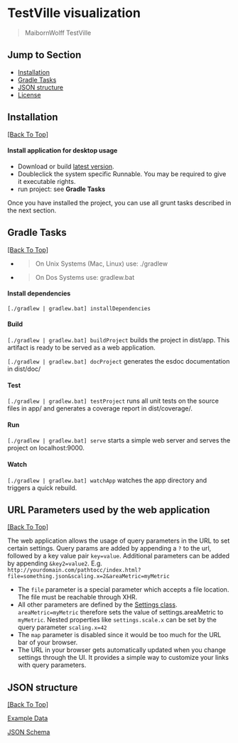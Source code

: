 # TestVille visualization

> MaibornWolff TestVille

## Jump to Section

* [Installation](#installation)
* [Gradle Tasks](#grunt-tasks)
* [JSON structure](#json-structure)
* [License](LICENSE.md)

## Installation
[[Back To Top]](#jump-to-section)

#### Install application for desktop usage

* Download or build [latest version](https://github.com/MaibornWolff/TestVille/releases/latest). 
* Doubleclick the system specific Runnable. You may be required to give it executable rights. 
* run project: see **Gradle Tasks**

Once you have installed the project, you can use all grunt tasks described in the next section.

## Gradle Tasks
[[Back To Top]](#jump-to-section)
* > On Unix Systems (Mac, Linux) use: ./gradlew
* > On Dos Systems use: gradlew.bat

#### Install dependencies

`[./gradlew | gradlew.bat] installDependencies`

#### Build
 
`[./gradlew | gradlew.bat] buildProject` builds the project in dist/app. This artifact is ready to be served as a web application.

`[./gradlew | gradlew.bat] docProject` generates the esdoc documentation in dist/doc/


#### Test

`[./gradlew | gradlew.bat] testProject` runs all unit tests on the source files in app/ and generates a coverage report in dist/coverage/.

#### Run

`[./gradlew | gradlew.bat] serve` starts a simple web server and serves the project on localhost:9000.

#### Watch

`[./gradlew | gradlew.bat] watchApp` watches the app directory and triggers a quick rebuild.

## URL Parameters used by the web application
[[Back To Top]](#jump-to-section)

The web application allows the usage of query parameters in the URL to set 
certain settings. Query params are added by appending a `?` to the url, 
followed by a key value pair `key=value`. Additional parameters can be 
added by appending `&key2=value2`. E.g. `http://yourdomain.com/pathtocc/index.html?file=something.json&scaling.x=2&areaMetric=myMetric`

* The `file` parameter is a special parameter which accepts a file location. The file must be reachable through XHR.
* All other parameters are defined by the [Settings class](/visualization/app/testVille/core/settings/model/settings.js). 
`areaMetric=myMetric` therefore sets the value of settings.areaMetric to `myMetric`. Nested properties like `settings.scale.x` can be 
set by the query parameter `scaling.x=42`
* The `map` parameter is disabled since it would be too much for the URL bar of your browser.
* The URL in your browser gets automatically updated when you change settings through the UI. 
It provides a simple way to customize your links with query parameters.

## JSON structure
[[Back To Top]](#jump-to-section)

[Example Data](/visualization/app/testVille/sample.json)

[JSON Schema](/visualization/app/testVille/core/data/schema.json)

